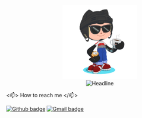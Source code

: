<div align=center>
        <img src="https://raw.githubusercontent.com/AhmedFathyDev/AhmedFathyDev/main/GitHub.png" alt="GitHub Octocat Drinking a Cup of Coffee" height="200">
    </div>
    <div align=center>
        <img src="https://readme-typing-svg.herokuapp.com?color=#CCCCFF&size=32&center=true&vCenter=true&width=600&height=50&lines=Hi+,+I'm+Hung+%F0%9F%91%8B" alt="Headline" />
    </div>

    
<📫> How to reach me </📫>

[![Github badge](https://img.shields.io/badge/khanhhung-100000?style=for-the-badge&logo=github&logoColor=white)](https://github.com/khanhhung111) [![Gmail badge](https://img.shields.io/badge/tvkhung2002@gmail.com-c5221f?style=for-the-badge&logo=gmail&logoColor=white)](mailto:tvkhung2002@gmail.com)
